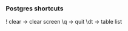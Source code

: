 ### Postgres shortcuts

\! clear       -> clear screen
\q             -> quit
\dt            -> table list
